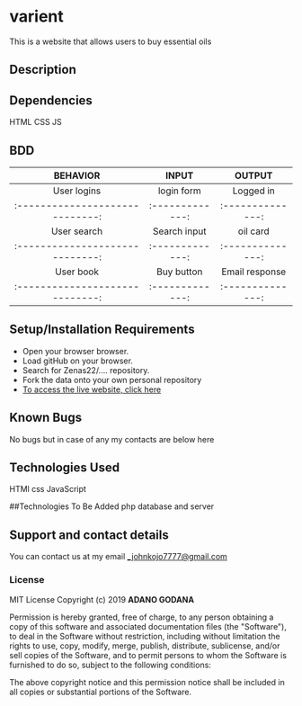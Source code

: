 # varient

This is a website that allows users to buy essential oils

## Description


## Dependencies
HTML
CSS
JS


## BDD
|    BEHAVIOR                   |     INPUT     |    OUTPUT      |
|:-----------------------------:|:-------------:|:--------------:|
|User logins                    | login form    | Logged in      |
|:-----------------------------:|:-------------:|:--------------:|
|User search                    | Search input  | oil card    |
|:-----------------------------:|:-------------:|:--------------:|
|User book                      | Buy button   | Email response |
|:-----------------------------:|:-------------:|:--------------:|


## Setup/Installation Requirements
* Open your browser browser.
* Load gitHub on your browser.
* Search for Zenas22/.... repository.
* Fork the data onto your own personal repository
* [To access the live website, click here](https://Lorddoyo.github.io/varient)


## Known Bugs
No bugs but in case of any my contacts are below here

## Technologies Used
HTMl
css
JavaScript

##Technologies To Be Added
php
database and server

## Support and contact details
You can contact us at my email _johnkojo7777@gmail.com 

### License
MIT License  Copyright (c) 2019 **ADANO GODANA**

Permission is hereby granted, free of charge, to any person obtaining a copy
of this software and associated documentation files (the "Software"), to deal
in the Software without restriction, including without limitation the rights
to use, copy, modify, merge, publish, distribute, sublicense, and/or sell
copies of the Software, and to permit persons to whom the Software is
furnished to do so, subject to the following conditions:

The above copyright notice and this permission notice shall be included in all
copies or substantial portions of the Software.
